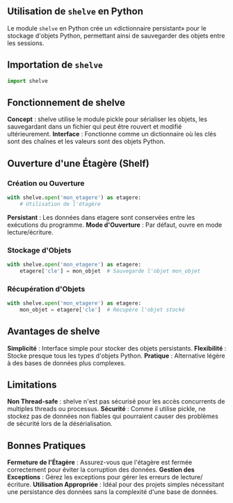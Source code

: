 ## Utilisation de ```shelve``` en Python

Le module ```shelve``` en Python crée un «dictionnaire persistant» pour le stockage d'objets Python, permettant ainsi de sauvegarder des objets entre les sessions.

## Importation de ```shelve```
```python
import shelve
```

## Fonctionnement de shelve

**Concept** : shelve utilise le module pickle pour sérialiser les objets, les sauvegardant dans un fichier qui peut être rouvert et modifié ultérieurement.
**Interface** : Fonctionne comme un dictionnaire où les clés sont des chaînes et les valeurs sont des objets Python.

## Ouverture d'une Étagère (Shelf)

### Création ou Ouverture

```python
with shelve.open('mon_etagere') as etagere:
    # Utilisation de l'étagère
```

**Persistant** : Les données dans etagere sont conservées entre les exécutions du programme.
**Mode d'Ouverture** : Par défaut, ouvre en mode lecture/écriture.

### Stockage d'Objets

```python
with shelve.open('mon_etagere') as etagere:
    etagere['cle'] = mon_objet  # Sauvegarde l'objet mon_objet
```

### Récupération d'Objets

```python
with shelve.open('mon_etagere') as etagere:
    mon_objet = etagere['cle']  # Récupère l'objet stocké
```

## Avantages de shelve

**Simplicité** : Interface simple pour stocker des objets persistants.
**Flexibilité** : Stocke presque tous les types d'objets Python.
**Pratique** : Alternative légère à des bases de données plus complexes.

## Limitations

**Non Thread-safe** : shelve n'est pas sécurisé pour les accès concurrents de multiples threads ou processus.
**Sécurité** : Comme il utilise pickle, ne stockez pas de données non fiables qui pourraient causer des problèmes de sécurité lors de la désérialisation.

## Bonnes Pratiques

**Fermeture de l'Étagère** : Assurez-vous que l'étagère est fermée correctement pour éviter la corruption des données.
**Gestion des Exceptions** : Gérez les exceptions pour gérer les erreurs de lecture/écriture.
**Utilisation Appropriée** : Idéal pour des projets simples nécessitant une persistance des données sans la complexité d'une base de données.